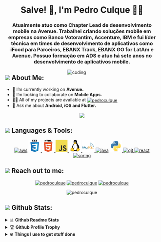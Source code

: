 
<h1 align="center">Salve! 👋, I'm Pedro Culque 🎯️🚀️</h1>
<h3 align="center">Atualmente atuo como Chapter Lead de desenvolvimento mobile na Avenue. Trabalhei criando soluções mobile em empresas como Banco Votorantim, Accenture, IBM e fui líder técnica em times de desenvolvimento de aplicativos como iFood para Parceiros, EBANX Track, EBANX GO for LatAm e Avenue. Possuo formação em ADS e atuo há sete anos no desenvolvimento de aplicativos mobile.</h3>

<img align="right" alt="coding" width="300" src="https://media.giphy.com/media/lP8xu5t2DLGG045H8F/giphy.gif">

## <img src="https://media.giphy.com/media/WUlplcMpOCEmTGBtBW/giphy.gif" width="40"> **About Me:**

- 🔭 I’m currently working on **Avenue.**
- 👯 I’m looking to collaborate on **Mobile Apps.**
- 👨‍💻 All of my projects are available at <a href="https://github.com/pedroculque?tab=repositories" target="blank"><img align="center" src="https://raw.githubusercontent.com/rahuldkjain/github-profile-readme-generator/master/src/images/icons/Social/github.svg" alt="pedroculque" height="30" width="40" /></a>
- 💬 Ask me about **Android, iOS and Flutter.**

<p align="center">
   <img align="center" src="https://github-readme-streak-stats.herokuapp.com/?user=pedroculque&theme=radical&hide_border=true"/>
</p>

## <img src="https://media.giphy.com/media/j2pOGeGYKe2xCCKwfi/giphy.gif" width="40"> **Languages & Tools:**

<p align="center"> 
<a href="https://flutter.dev/development" target="_blank"><img src='https://cdn.jsdelivr.net/gh/devicons/devicon/icons/dart/dart-original.svg' alt="aws" width="40" height="40"/></a> <a href="https://www.w3schools.com/css/" target="_blank"> <img src="https://raw.githubusercontent.com/devicons/devicon/master/icons/css3/css3-original-wordmark.svg" alt="css3" width="40" height="40"/> </a> </a> <a href="https://www.w3.org/html/" target="_blank"> <img src="https://raw.githubusercontent.com/devicons/devicon/master/icons/html5/html5-original-wordmark.svg" alt="html5" width="40" height="40"/> </a><a href="https://developer.mozilla.org/en-US/docs/Web/JavaScript" target="_blank"> <img src="https://raw.githubusercontent.com/devicons/devicon/master/icons/javascript/javascript-original.svg" alt="javascript" width="40" height="40"/> </a> 	<a href="https://www.linux.org/" target="_blank"> <img src="https://raw.githubusercontent.com/devicons/devicon/master/icons/linux/linux-original.svg" alt="linux" width="40" height="40"/> </a> <a href="https://www.mysql.com/" target="_blank"> <img src="https://raw.githubusercontent.com/devicons/devicon/master/icons/mysql/mysql-original-wordmark.svg" alt="mysql" width="40" height="40"/> </a>
<a href="https://www.java.com/en/" target="_blank"> <img src="https://cdn.jsdelivr.net/gh/devicons/devicon/icons/java/java-original.svg"  alt="java" width="40" height="40" /></a> </a><a href="https://www.python.org" target="_blank"> <img src="https://raw.githubusercontent.com/devicons/devicon/master/icons/python/python-original.svg" alt="python" width="40" height="40"/> </a><a href="https://git-scm.com/" target="_blank"><img src="https://cdn.jsdelivr.net/gh/devicons/devicon/icons/git/git-original.svg" alt="git" width="40" height="40"/> </a><a href="https://reactjs.org/" target="_blank"><img src="https://cdn.jsdelivr.net/gh/devicons/devicon/icons/react/react-original.svg" alt="react" width="40" height="40"/> </a><a href="https://spring.io/" target="_blank"><img src="https://cdn.jsdelivr.net/gh/devicons/devicon/icons/spring/spring-original.svg" alt="spring" width="40" height="40"/> </a>
</p>

## <img src="https://media.giphy.com/media/LnQjpWaON8nhr21vNW/giphy.gif" width="40"> **Reach out to me:** ️

<p align="center">
<a href="https://www.linkedin.com/in/pculque/" target="_blank"><img align="center" src="https://img.shields.io/badge/-LinkedIn-0e76a8?style=flat-square&logo=Linkedin&logoColor=white" alt="pedroculque" /></a>
<a href="https://github.com/pedroculque" target="_blank"><img align="center" src="https://img.shields.io/badge/Website-3b5998?style=flat-square&logo=google-chrome&logoColor=white" alt="pedroculque" /></a>
<a href="mailto:crazypedroculque@gmail.com" target="_blank"><img align="center" src="https://img.shields.io/badge/-Gmail-EA4335?style=flat-square&logo=Gmail&logoColor=white" alt="pedroculque" /></a>
<p align="center"> <img src="https://komarev.com/ghpvc/?username=pedroculque&label=Visitors&color=0088cc&style=flat-square" alt="pedroculque" /> </p>

## <img src="https://media.giphy.com/media/ZCN6F3FAkwsyOGU2RS/giphy.gif" width="40"> **Github Stats:**

<details>
  <summary>📊 <b>Github Readme Stats</b></summary>
 <br />
 <p align="center">
  <a href="https://github.com/pedroculque">
   <img width="430" align="center" src="https://github-readme-stats.vercel.app/api?username=pedroculque&show_icons=true&theme=radical&count_private=true">
  </a>
  <a href="https://github.com/pedroculque/github-readme-stats">
    <img align="center" src="https://github-readme-stats.anuraghazra1.vercel.app/api/top-langs/?username=pedroculque&layout=compact&theme=radical&langs_count=6" />
  </a>
 </p>
</details>

<details>
 <summary>🏆 <b>Github Profile Trophy</b></summary>
 <br />
 <p align="center">
  <a href="https://github.com/ryo-ma/github-profile-trophy">
   <img src="https://github-profile-trophy.vercel.app/?username=pedroculque&column=8&theme=darkhub"/>
  </a>
 </p>
</details>


<details>
  <br />
  <summary>⚙️ <b> Things I use to get stuff done</b></summary>
  	<ul>
  	   <li><b>OS:</b>Mac </li>
	     <li><b>MacBook Pro: </b> Apple M1 Pro</li>
	     <li><b>Code Editor:</b> VSCode - The best editor out there.</li>
	     <li><b>To Stay Updated:</b> Linkedin </li>
	    <br />
	</ul>
</details>

